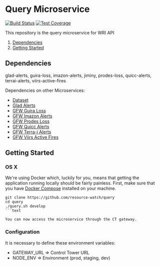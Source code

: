 # Query Microservice

[![Build Status](https://travis-ci.org/resource-watch/query.svg?branch=dev)](https://travis-ci.org/resource-watch/query)
[![Test Coverage](https://api.codeclimate.com/v1/badges/3e6b21174a2e8fe2192c/test_coverage)](https://codeclimate.com/github/resource-watch/query/test_coverage)

This repository is the query microservice for WRI API

1. [Dependencies](#dependencies)
2. [Getting Started](#getting-started)

## Dependencies

 glad-alerts, guira-loss, imazon-alerts, jiminy, prodes-loss, quicc-alerts, terrai-alerts, viirs-active-fires

Dependencies on other Microservices:
- [Dataset](https://github.com/resource-watch/dataset/)
- [Glad Alerts](https://github.com/gfw-api/glad-analysis-tiled)
- [GFW Guira Loss](https://github.com/gfw-api/gfw-guira-loss-api)
- [GFW Imazon Alerts](https://github.com/gfw-api/gfw-imazon-alerts-api)
- [GFW Prodes Loss](https://github.com/gfw-api/gfw-prodes-loss-api)
- [GFW Quicc Alerts](https://github.com/gfw-api/gfw-quicc-alerts-api)
- [GFW Terra-i Alerts](https://github.com/gfw-api/gfw-terrai-alerts-api)
- [GFW Viirs Active Fires](https://github.com/gfw-api/gfw-viirs-fires-api)

## Getting Started

### OS X

We're using Docker which, luckily for you, means that getting the
application running locally should be fairly painless. First, make sure
that you have [Docker Compose](https://docs.docker.com/compose/install/)
installed on your machine.

```
git clone https://github.com/resource-watch/query
cd query
./query.sh develop
```text

You can now access the microservice through the CT gateway.

```

### Configuration

It is necessary to define these environment variables:

* GATEWAY_URL => Control Tower URL
* NODE_ENV => Environment (prod, staging, dev)


